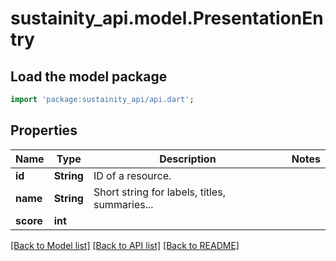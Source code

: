 # sustainity_api.model.PresentationEntry

## Load the model package
```dart
import 'package:sustainity_api/api.dart';
```

## Properties
Name | Type | Description | Notes
------------ | ------------- | ------------- | -------------
**id** | **String** | ID of a resource. | 
**name** | **String** | Short string for labels, titles, summaries... | 
**score** | **int** |  | 

[[Back to Model list]](../README.md#documentation-for-models) [[Back to API list]](../README.md#documentation-for-api-endpoints) [[Back to README]](../README.md)


